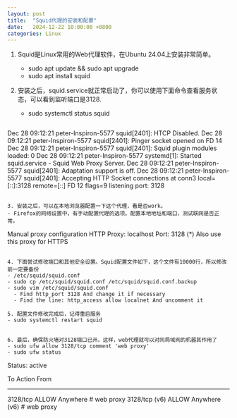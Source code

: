 ```yaml
---
layout: post
title:  "Squid代理的安装和配置"
date:   2024-12-22 10:00:00 +0800
categories: Linux
---
```


1. Squid是Linux常用的Web代理软件，在Ubuntu 24.04上安装非常简单。
   - sudo apt update && sudo apt upgrade
   - sudo apt install squid

  
2. 安装之后，squid.service就正常启动了，你可以使用下面命令查看服务状态，可以看到监听端口是3128.
   - sudo systemctl status squid  
    
   ```
  Dec 28 09:12:21 peter-Inspiron-5577 squid[2401]: HTCP Disabled.
  Dec 28 09:12:21 peter-Inspiron-5577 squid[2401]: Pinger socket opened on FD 14
  Dec 28 09:12:21 peter-Inspiron-5577 squid[2401]: Squid plugin modules loaded: 0
  Dec 28 09:12:21 peter-Inspiron-5577 systemd[1]: Started squid.service - Squid Web Proxy Server.
  Dec 28 09:12:21 peter-Inspiron-5577 squid[2401]: Adaptation support is off.
  Dec 28 09:12:21 peter-Inspiron-5577 squid[2401]: Accepting HTTP Socket connections at conn3 local=[::]:3128 remote=[::] FD 12 flags=9 listening port: 3128
   ```
  
3. 安装之后，可以在本地浏览器配置一下这个代理，看是否work。
   - Firefox的网络设置中，有手动配置代理的选项。配置本地地址和端口，测试联网是否正常。

   ```
  Manual proxy configuration
  HTTP Proxy: localhost   Port: 3128
  (*) Also use this proxy for HTTPS
   ```
  
4. 下面尝试修改端口和其他安全设置。Squid配置文件如下，这个文件有10000行，所以修改前一定要备份
   - /etc/squid/squid.conf
   - sudo cp /etc/squid/squid.conf /etc/squid/squid.conf.backup
   - sudo vim /etc/squid/squid.conf
     - Find http_port 3128 And change it if necessary 
     - Find the line: http_access allow localnet And uncomment it
  
5. 配置文件修改完成后，记得重启服务
   - sudo systemctl restart squid 


6. 最后，确保防火墙对3128端口已开。这样，web代理就可以对同局域网的机器其作用了
   - sudo ufw allow 3128/tcp comment 'web proxy'
   - sudo ufw status 

   ```
   Status: active
   
   To                         Action      From
   --                         ------      ----
   3128/tcp                   ALLOW       Anywhere                   # web proxy
   3128/tcp (v6)              ALLOW       Anywhere (v6)              # web proxy
   ```
    

   
